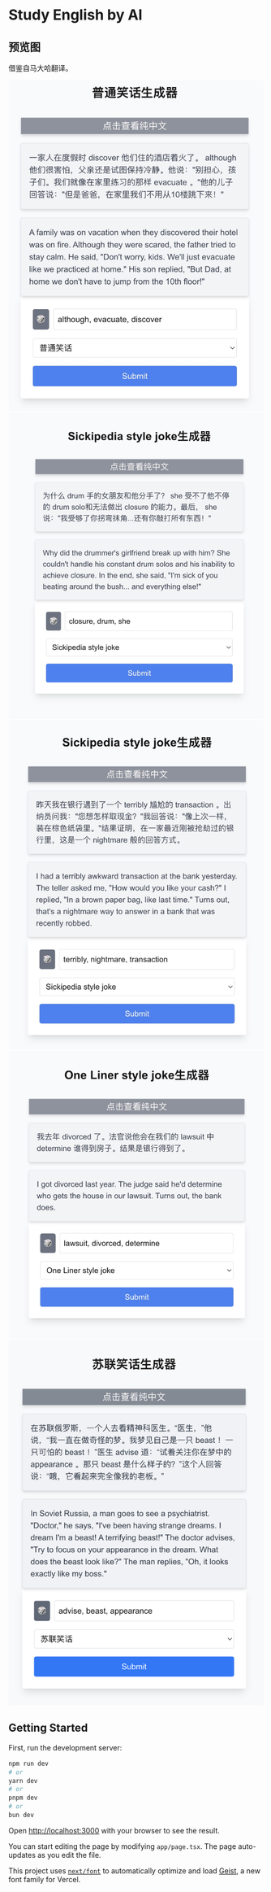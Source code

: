 

# Study English by AI



## 预览图

借鉴自马大哈翻译。

![joke](public/preview_images/joke.jpg)
![sickipedia_style_joke](public/preview_images/sickipedia_style_joke.jpg)
![sickipedia_style_joke2](public/preview_images/sickipedia_style_joke2.jpg)
![one_liner_style_joke](public/preview_images/one_liner_style_joke.jpg)
![soviet_joke](public/preview_images/soviet_joke.jpg)

## Getting Started

First, run the development server:

```bash
npm run dev
# or
yarn dev
# or
pnpm dev
# or
bun dev
```

Open [http://localhost:3000](http://localhost:3000) with your browser to see the result.

You can start editing the page by modifying `app/page.tsx`. The page auto-updates as you edit the file.

This project uses [`next/font`](https://nextjs.org/docs/app/building-your-application/optimizing/fonts) to automatically optimize and load [Geist](https://vercel.com/font), a new font family for Vercel.

